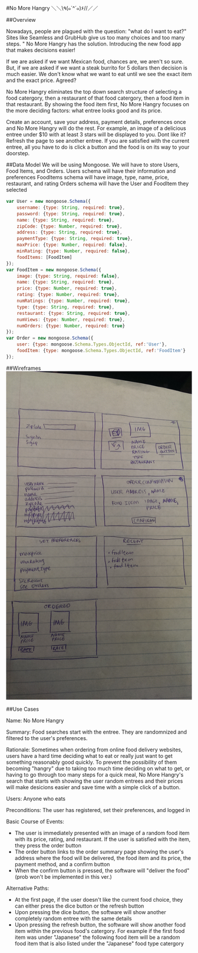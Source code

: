 #No More Hangry ＼＼\\٩(๑`^´๑)۶//／／

##Overview

Nowadays, people are plagued with the question: "what do I want to eat?" Sites like Seamless and GrubHub give us too many choices and too many steps. " No More Hangry has the solution. Introducing the new food app that makes decisions easier! 

If we are asked if we want Mexican food, chances are, we aren't so sure. But, if we are asked if we want a steak burrito for 5 dollars then decision is much easier. We don't know what we want to eat until we see the exact item and the exact price. Agreed? 

No More Hangry eliminates the top down search structure of selecting a food catergory, then a restaurant of that food catergory, then a food item in that restaurant. 
By showing the food item first, No More Hangry focuses on the more deciding factors: what entree looks good and its price. 

Create an account, save your address, payment details, preferences once and No More Hangry will do the rest. For example, an image of a delicious entree under $10 with at least 3 stars will be displayed to you. Dont like it? Refresh the page to see another entree. If you are satisfied with the current entree, all you have to do is click a button and the food is on its way to your doorstep.


##Data Model
We will be using Mongoose. 
We will have to store Users, Food Items, and Orders.
	Users schema will have their information and preferences
	FoodItems schema will have image, type, name, price, restaurant, and rating
	Orders schema will have the User and FoodItem they selected 
```javascript
var User = new mongoose.Schema({
	username: {type: String, required: true},
	password: {type: String, required: true},
	name: {type: String, required: true},
	zipCode: {type: Number, required: true},
	address: {type: String, required: true},
	paymentType: {type: String, required: true},
	maxPrice: {type: Number, required: false},
	minRating: {type: Number, required: false},
	foodItems: [FoodItem]
});
var FoodItem = new mongoose.Schema({
	image: {type: String, required: false},
	name: {type: String, required: true},
	price: {type: Number, required: true},
	rating: {type: Number, required: true},
	numRatings: {type: Number, required: true},
	type: {type: String, required: true},
	restaurant: {type: String, required: true},
	numViews: {type: Number, required: true},
	numOrders: {type: Number, required: true}
});
var Order = new mongoose.Schema({
	user: {type: mongoose.Schema.Types.ObjectId, ref:'User'},
	foodItem: {type: mongoose.Schema.Types.ObjectId, ref:'FoodItem'}
});

```

##Wireframes
![wire frames](no_more_hangry/documentation/wireframes.png)

##Use Cases
<p>Name: <t>No More Hangry</t></p>

<p>Summary: <t>Food searches start with the entree. They are randomnized and filtered to the user's preferences. </t></p>

<p>Rationale: <t>Sometimes when ordering from online food delivery websites, users have a hard time deciding what to eat or really just want to get something reasonably good quickly. To prevent the possibility of them becoming "hangry" due to taking too much time deciding on what to get, or having to go through too many steps for a quick meal, No More Hangry's search that starts with showing the user random entrees and their prices will make desicions easier and save time with a simple click of a button.</t></p>

<p>Users: <t>Anyone who eats</t></p>

<p>Preconditions: <t>The user has registered, set their preferences, and logged in</t></p>

<p>Basic Course of Events: <t><ul>
<li>The user is immediately presented with an image of a random food item with its price, rating, and restaurant. If the user is satisfied with the item, they press the order button</li>
<li>The order button links to the order summary page showing the user's address where the food will be delivered, the food item and its price, the payment method, and a confirm button</Li>
<li>When the confirm button is pressed, the software will "deliver the food"(prob won't be implemented in this ver.)</li>
</ul></t>
Alternative Paths: <t><ul>
<li>At the first page, if the user doesn't like the current food choice, they can either press the dice button or the refresh button</li>
<li>Upon pressing the dice button, the software will show another completely random entree with the same details</li>
<li>Upon pressing the refresh button, the software will show another food item within the previous food's catergory. For example if the first food item was under "Japanese" the following food item will be a random food item that is also listed under the "Japanese" food type catergory</li>
</ul></t></p>


